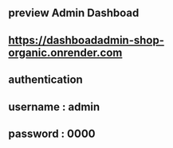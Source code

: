 ## preview Admin Dashboad

## https://dashboadadmin-shop-organic.onrender.com

## authentication
   ## username : admin
   ## password : 0000
